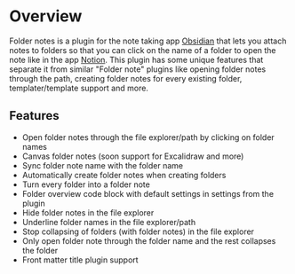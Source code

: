 # Overview
Folder notes is a plugin for the note taking app  [Obsidian](https://obsidian.md/) that lets you attach notes to folders so that you can click on the name of a folder to open the note like in the app [Notion](https://www.notion.so/).
This plugin has some unique features that separate it from similar "Folder note" plugins like opening folder notes through the path, creating folder notes for every existing folder, templater/template support and more.
## Features
- Open folder notes through the file explorer/path by clicking on folder names
- Canvas folder notes (soon support for Excalidraw and more)
- Sync folder note name with the folder name
- Automatically create folder notes when creating folders
- Turn every folder into a folder note
- Folder overview code block with default settings in settings from the plugin
- Hide folder notes in the file explorer
- Underline folder names in the file explorer/path
- Stop collapsing of folders (with folder notes) in the file explorer
- Only open folder note through the folder name and the rest collapses the folder
- Front matter title plugin support
